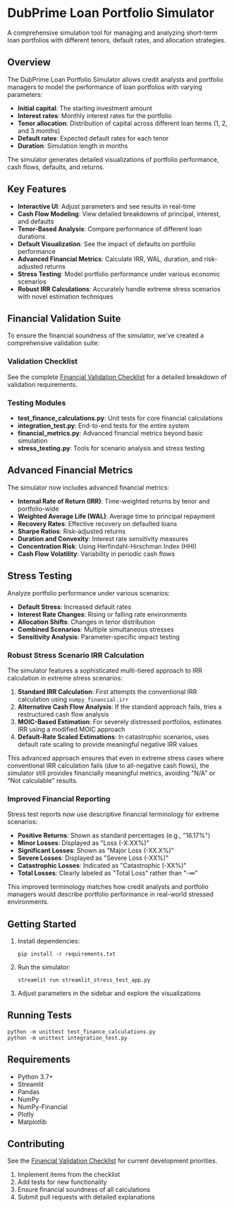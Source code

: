 # DubPrime Loan Portfolio Simulator

A comprehensive simulation tool for managing and analyzing short-term loan portfolios with different tenors, default rates, and allocation strategies.

## Overview

The DubPrime Loan Portfolio Simulator allows credit analysts and portfolio managers to model the performance of loan portfolios with varying parameters:

- **Initial capital**: The starting investment amount
- **Interest rates**: Monthly interest rates for the portfolio
- **Tenor allocation**: Distribution of capital across different loan terms (1, 2, and 3 months)
- **Default rates**: Expected default rates for each tenor
- **Duration**: Simulation length in months

The simulator generates detailed visualizations of portfolio performance, cash flows, defaults, and returns.

## Key Features

- **Interactive UI**: Adjust parameters and see results in real-time
- **Cash Flow Modeling**: View detailed breakdowns of principal, interest, and defaults
- **Tenor-Based Analysis**: Compare performance of different loan durations
- **Default Visualization**: See the impact of defaults on portfolio performance
- **Advanced Financial Metrics**: Calculate IRR, WAL, duration, and risk-adjusted returns
- **Stress Testing**: Model portfolio performance under various economic scenarios
- **Robust IRR Calculations**: Accurately handle extreme stress scenarios with novel estimation techniques

## Financial Validation Suite

To ensure the financial soundness of the simulator, we've created a comprehensive validation suite:

### Validation Checklist

See the complete [Financial Validation Checklist](FINANCE_TODO.md) for a detailed breakdown of validation requirements.

### Testing Modules

- **test_finance_calculations.py**: Unit tests for core financial calculations
- **integration_test.py**: End-to-end tests for the entire system
- **financial_metrics.py**: Advanced financial metrics beyond basic simulation
- **stress_testing.py**: Tools for scenario analysis and stress testing

## Advanced Financial Metrics

The simulator now includes advanced financial metrics:

- **Internal Rate of Return (IRR)**: Time-weighted returns by tenor and portfolio-wide
- **Weighted Average Life (WAL)**: Average time to principal repayment
- **Recovery Rates**: Effective recovery on defaulted loans
- **Sharpe Ratios**: Risk-adjusted returns
- **Duration and Convexity**: Interest rate sensitivity measures
- **Concentration Risk**: Using Herfindahl-Hirschman Index (HHI)
- **Cash Flow Volatility**: Variability in periodic cash flows

## Stress Testing

Analyze portfolio performance under various scenarios:

- **Default Stress**: Increased default rates
- **Interest Rate Changes**: Rising or falling rate environments
- **Allocation Shifts**: Changes in tenor distribution
- **Combined Scenarios**: Multiple simultaneous stresses
- **Sensitivity Analysis**: Parameter-specific impact testing

### Robust Stress Scenario IRR Calculation

The simulator features a sophisticated multi-tiered approach to IRR calculation in extreme stress scenarios:

1. **Standard IRR Calculation**: First attempts the conventional IRR calculation using `numpy_financial.irr`
2. **Alternative Cash Flow Analysis**: If the standard approach fails, tries a restructured cash flow analysis
3. **MOIC-Based Estimation**: For severely distressed portfolios, estimates IRR using a modified MOIC approach
4. **Default-Rate Scaled Estimations**: In catastrophic scenarios, uses default rate scaling to provide meaningful negative IRR values

This advanced approach ensures that even in extreme stress cases where conventional IRR calculation fails (due to all-negative cash flows), the simulator still provides financially meaningful metrics, avoiding "N/A" or "Not calculable" results.

### Improved Financial Reporting

Stress test reports now use descriptive financial terminology for extreme scenarios:

- **Positive Returns**: Shown as standard percentages (e.g., "16.17%")
- **Minor Losses**: Displayed as "Loss (-X.XX%)" 
- **Significant Losses**: Shown as "Major Loss (-XX.X%)"
- **Severe Losses**: Displayed as "Severe Loss (-XX%)"
- **Catastrophic Losses**: Indicated as "Catastrophic (-XX%)"
- **Total Losses**: Clearly labeled as "Total Loss" rather than "-∞"

This improved terminology matches how credit analysts and portfolio managers would describe portfolio performance in real-world stressed environments.

## Getting Started

1. Install dependencies:
   ```
   pip install -r requirements.txt
   ```

2. Run the simulator:
   ```
   streamlit run streamlit_stress_test_app.py
   ```

3. Adjust parameters in the sidebar and explore the visualizations

## Running Tests

```
python -m unittest test_finance_calculations.py
python -m unittest integration_test.py
```

## Requirements

- Python 3.7+
- Streamlit
- Pandas
- NumPy
- NumPy-Financial
- Plotly
- Matplotlib

## Contributing

See the [Financial Validation Checklist](FINANCE_TODO.md) for current development priorities.

1. Implement items from the checklist
2. Add tests for new functionality
3. Ensure financial soundness of all calculations
4. Submit pull requests with detailed explanations

